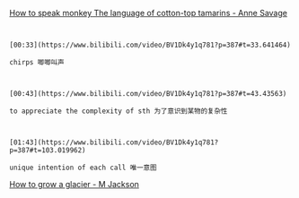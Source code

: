 [How to speak monkey The language of cotton-top tamarins - Anne Savage](https://www.bilibili.com/video/BV1Dk4y1q781?p=387)

```ad-note


[00:33](https://www.bilibili.com/video/BV1Dk4y1q781?p=387#t=33.641464)

chirps 唧唧叫声

```
```ad-note


[00:43](https://www.bilibili.com/video/BV1Dk4y1q781?p=387#t=43.43563)

to appreciate the complexity of sth 为了意识到某物的复杂性

```

```ad-note


[01:43](https://www.bilibili.com/video/BV1Dk4y1q781?p=387#t=103.019962)

unique intention of each call 唯一意图

```

[How to grow a glacier - M Jackson](https://www.bilibili.com/video/BV1Dk4y1q781?p=388)


```ad-note



```